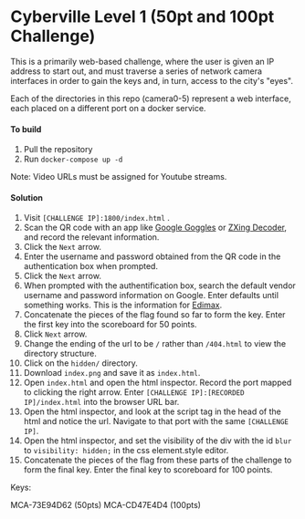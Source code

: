 # Cyberville Level 1 (50pt and 100pt Challenge)

This is a primarily web-based challenge, where the user is given an IP address to start out, and must traverse a series of network camera interfaces in order to gain the keys and, in turn, access to the city's "eyes".

Each of the directories in this repo (camera0-5) represent a web interface, each placed on a different port on a docker service.

#### To build
1. Pull the repository
2. Run ```docker-compose up -d```

Note: Video URLs must be assigned for Youtube streams.

#### Solution

1. Visit ```[CHALLENGE IP]:1800/index.html``` . 
2. Scan the QR code with an app like [Google Goggles](https://play.google.com/store/apps/details?id=com.google.android.apps.unveil) or [ZXing Decoder](http://zxing.org/w/decode.jspx), and record the relevant information.
3. Click the ```Next``` arrow.
4. Enter the username and password obtained from the QR code in the authentication box when prompted.
5. Click the ```Next``` arrow.
6. When prompted with the authentification box, search the default vendor username and password information on Google. Enter defaults until something works. This is the information for [Edimax](http://www.edimax.us/html/Faq/FAQ_CameraReset.htm).
7. Concatenate the pieces of the flag found so far to form the key. Enter the first key into the scoreboard for 50 points.
8. Click ```Next``` arrow.
9. Change the ending of the url to be ```/``` rather than ```/404.html``` to view the directory structure.
10. Click on the ```hidden/``` directory.
11. Download ```index.png``` and save it as ```index.html```.
12. Open ```index.html``` and open the html inspector. Record the port mapped to clicking the right arrow. Enter ```[CHALLENGE IP]:[RECORDED IP]/index.html``` into the browser URL bar.
13. Open the html inspector, and look at the script tag in the head of the html and notice the url. Navigate to that port with the same ```[CHALLENGE IP]```.
14. Open the html inspector, and set the visibility of the div with the id ```blur``` to ```visibility: hidden;``` in the css element.style editor.
15. Concatenate the pieces of the flag from these parts of the challenge to form the final key. Enter the final key to scoreboard for 100 points.


Keys:

MCA-73E94D62 (50pts)
MCA-CD47E4D4 (100pts)
